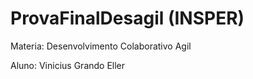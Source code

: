 # ProvaFinalDesagil (INSPER)
Materia: Desenvolvimento Colaborativo Agil 


Aluno: Vinicius Grando Eller
